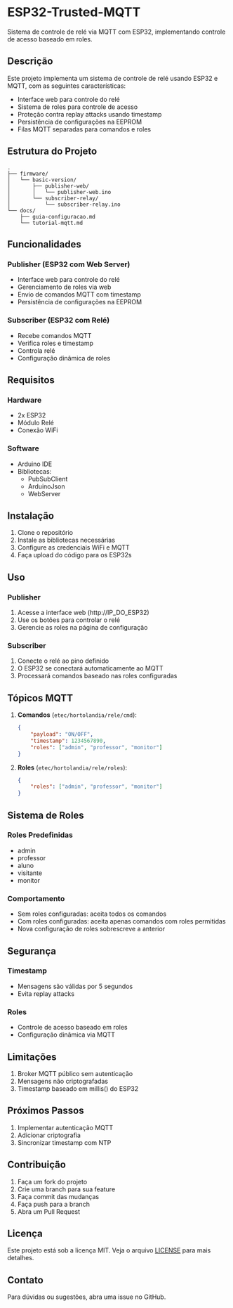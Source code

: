# ESP32-Trusted-MQTT

Sistema de controle de relé via MQTT com ESP32, implementando controle de acesso baseado em roles.

## Descrição

Este projeto implementa um sistema de controle de relé usando ESP32 e MQTT, com as seguintes características:

- Interface web para controle do relé
- Sistema de roles para controle de acesso
- Proteção contra replay attacks usando timestamp
- Persistência de configurações na EEPROM
- Filas MQTT separadas para comandos e roles

## Estrutura do Projeto

```
.
├── firmware/
│   └── basic-version/
│       ├── publisher-web/
│       │   └── publisher-web.ino
│       └── subscriber-relay/
│           └── subscriber-relay.ino
└── docs/
    ├── guia-configuracao.md
    └── tutorial-mqtt.md
```

## Funcionalidades

### Publisher (ESP32 com Web Server)
- Interface web para controle do relé
- Gerenciamento de roles via web
- Envio de comandos MQTT com timestamp
- Persistência de configurações na EEPROM

### Subscriber (ESP32 com Relé)
- Recebe comandos MQTT
- Verifica roles e timestamp
- Controla relé
- Configuração dinâmica de roles

## Requisitos

### Hardware
- 2x ESP32
- Módulo Relé
- Conexão WiFi

### Software
- Arduino IDE
- Bibliotecas:
  - PubSubClient
  - ArduinoJson
  - WebServer

## Instalação

1. Clone o repositório
2. Instale as bibliotecas necessárias
3. Configure as credenciais WiFi e MQTT
4. Faça upload do código para os ESP32s

## Uso

### Publisher
1. Acesse a interface web (http://IP_DO_ESP32)
2. Use os botões para controlar o relé
3. Gerencie as roles na página de configuração

### Subscriber
1. Conecte o relé ao pino definido
2. O ESP32 se conectará automaticamente ao MQTT
3. Processará comandos baseado nas roles configuradas

## Tópicos MQTT

1. **Comandos** (`etec/hortolandia/rele/cmd`):
   ```json
   {
       "payload": "ON/OFF",
       "timestamp": 1234567890,
       "roles": ["admin", "professor", "monitor"]
   }
   ```

2. **Roles** (`etec/hortolandia/rele/roles`):
   ```json
   {
       "roles": ["admin", "professor", "monitor"]
   }
   ```

## Sistema de Roles

### Roles Predefinidas
- admin
- professor
- aluno
- visitante
- monitor

### Comportamento
- Sem roles configuradas: aceita todos os comandos
- Com roles configuradas: aceita apenas comandos com roles permitidas
- Nova configuração de roles sobrescreve a anterior

## Segurança

### Timestamp
- Mensagens são válidas por 5 segundos
- Evita replay attacks

### Roles
- Controle de acesso baseado em roles
- Configuração dinâmica via MQTT

## Limitações

1. Broker MQTT público sem autenticação
2. Mensagens não criptografadas
3. Timestamp baseado em millis() do ESP32

## Próximos Passos

1. Implementar autenticação MQTT
2. Adicionar criptografia
3. Sincronizar timestamp com NTP

## Contribuição

1. Faça um fork do projeto
2. Crie uma branch para sua feature
3. Faça commit das mudanças
4. Faça push para a branch
5. Abra um Pull Request

## Licença

Este projeto está sob a licença MIT. Veja o arquivo [LICENSE](LICENSE) para mais detalhes.

## Contato

Para dúvidas ou sugestões, abra uma issue no GitHub.